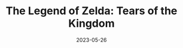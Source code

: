 ---
title: 'The Legend of Zelda: Tears of the Kingdom'
tags:
  - platform_switch
  - genre_action-adventure
physical: true
digital: true
guide: false
pending: false
date: 2023-05-26
---